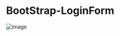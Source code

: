 # BootStrap-LoginForm
![image](https://user-images.githubusercontent.com/85945160/227735410-1fbe6444-40e8-4bdd-8b86-d43176bb146c.png)
